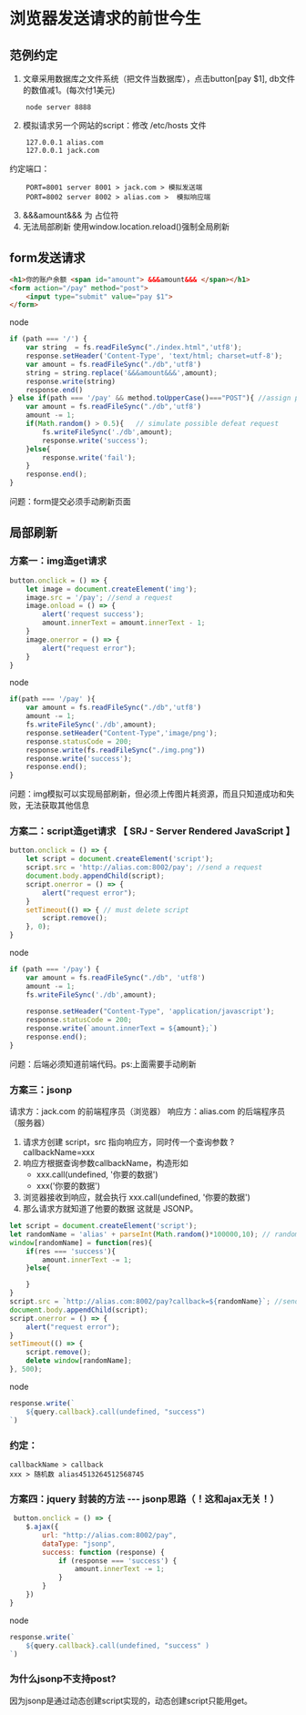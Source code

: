 # 浏览器发送请求的前世今生

## 范例约定
1. 文章采用数据库之文件系统（把文件当数据库），点击button[pay $1], db文件的数值减1。(每次付1美元)
```
    node server 8888
```

2. 模拟请求另一个网站的script：修改 /etc/hosts 文件
```
    127.0.0.1 alias.com
    127.0.0.1 jack.com
```
约定端口：
```
    PORT=8001 server 8001 > jack.com > 模拟发送端
    PORT=8002 server 8002 > alias.com >  模拟响应端
```

3. &&&amount&&& 为 占位符
4. 无法局部刷新 使用window.location.reload()强制全局刷新

## form发送请求
```html
<h1>你的账户余额 <span id="amount"> &&&amount&&& </span></h1>
<form action="/pay" method="post">
    <input type="submit" value="pay $1">
</form>
```
node
```js
if (path === '/') {
    var string  = fs.readFileSync("./index.html",'utf8');
    response.setHeader('Content-Type', 'text/html; charset=utf-8');
    var amount = fs.readFileSync("./db",'utf8')
    string = string.replace('&&&amount&&&',amount);  
    response.write(string)   
    response.end()
} else if(path === '/pay' && method.toUpperCase()==="POST"){ //assign post request
    var amount = fs.readFileSync("./db",'utf8') 
    amount -= 1;
    if(Math.random() > 0.5){   // simulate possible defeat request
        fs.writeFileSync('./db',amount);
        response.write('success');
    }else{
        response.write('fail');
    }
    response.end();
}
```
问题：form提交必须手动刷新页面

## 局部刷新

### 方案一：img造get请求

```javascript
button.onclick = () => {
    let image = document.createElement('img');
    image.src = '/pay'; //send a request
    image.onload = () => {
        alert('request success');
        amount.innerText = amount.innerText - 1;
    }
    image.onerror = () => {
        alert("request error");
    }
}
```
node
```js
if(path === '/pay' ){
    var amount = fs.readFileSync("./db",'utf8') 
    amount -= 1;
    fs.writeFileSync('./db',amount);
    response.setHeader("Content-Type",'image/png');
    response.statusCode = 200;
    response.write(fs.readFileSync("./img.png"))
    response.write('success');
    response.end();
}
```
问题：img模拟可以实现局部刷新，但必须上传图片耗资源，而且只知道成功和失败，无法获取其他信息

### 方案二：script造get请求 【 SRJ - Server Rendered JavaScript 】

```javascript
button.onclick = () => {
    let script = document.createElement('script');
    script.src = 'http://alias.com:8002/pay'; //send a request
    document.body.appendChild(script);
    script.onerror = () => {
        alert("request error");
    }
    setTimeout(() => { // must delete script
        script.remove();
    }, 0);
}
```
node
```js
if (path === '/pay') {  
    var amount = fs.readFileSync("./db", 'utf8')
    amount -= 1;
    fs.writeFileSync('./db',amount);
    
    response.setHeader("Content-Type", 'application/javascript');
    response.statusCode = 200;
    response.write(`amount.innerText = ${amount};`) 
    response.end();
}
```
问题：后端必须知道前端代码。ps:上面需要手动刷新


### 方案三：jsonp
请求方：jack.com 的前端程序员（浏览器）
响应方：alias.com 的后端程序员（服务器）

1. 请求方创建 script，src 指向响应方，同时传一个查询参数 ?callbackName=xxx
2. 响应方根据查询参数callbackName，构造形如
    - xxx.call(undefined, '你要的数据')
    - xxx('你要的数据')
3. 浏览器接收到响应，就会执行 xxx.call(undefined, '你要的数据')
4. 那么请求方就知道了他要的数据
这就是 JSONP。

```js
let script = document.createElement('script');
let randomName = 'alias' + parseInt(Math.random()*100000,10); // random function's name
window[randomName] = function(res){
    if(res === 'success'){
        amount.innerText -= 1;
    }else{

    }
}
script.src = `http://alias.com:8002/pay?callback=${randomName}`; //send a request
document.body.appendChild(script);
script.onerror = () => {
    alert("request error");
}
setTimeout(() => {
    script.remove();
    delete window[randomName];
}, 500);
```
node
```js
response.write(`
    ${query.callback}.call(undefined, "success")
`) 
```
### 约定：
```
callbackName > callback
xxx > 随机数 alias4513264512568745
```

### 方案四：jquery 封装的方法 --- jsonp思路（！这和ajax无关！）
```js
 button.onclick = () => {
    $.ajax({
        url: "http://alias.com:8002/pay",
        dataType: "jsonp",
        success: function (response) {
            if (response === 'success') {
                amount.innerText -= 1;
            }
        }
    })
}
```
node
```js
response.write(`
    ${query.callback}.call(undefined, "success" )
`) 
```


### 为什么jsonp不支持post?
因为jsonp是通过动态创建script实现的，动态创建script只能用get。

